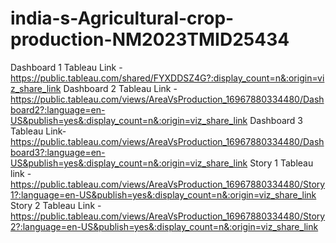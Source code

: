 # india-s-Agricultural-crop-production-NM2023TMID25434
Dashboard 1 Tableau Link - https://public.tableau.com/shared/FYXDDSZ4G?:display_count=n&:origin=viz_share_link
Dashboard 2 Tableau Link - https://public.tableau.com/views/AreaVsProduction_16967880334480/Dashboard2?:language=en-US&publish=yes&:display_count=n&:origin=viz_share_link
Dashboard 3 Tableau Link- https://public.tableau.com/views/AreaVsProduction_16967880334480/Dashboard3?:language=en-US&publish=yes&:display_count=n&:origin=viz_share_link
Story 1 Tableau link - https://public.tableau.com/views/AreaVsProduction_16967880334480/Story1?:language=en-US&publish=yes&:display_count=n&:origin=viz_share_link
Story 2 Tableau Link - https://public.tableau.com/views/AreaVsProduction_16967880334480/Story2?:language=en-US&publish=yes&:display_count=n&:origin=viz_share_link
